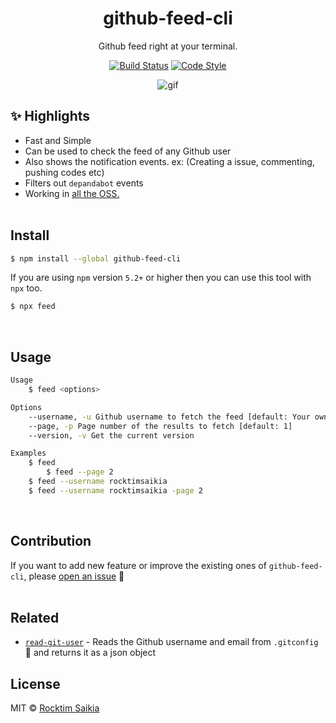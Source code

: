 <p align="center">
  <h1 align="center">github-feed-cli</h1>
  <p align="center">Github feed right at your terminal.<p>
  <p align="center">
	<a href="https://travis-ci.com/rocktimsaikia/github-feed-cli"><img src="https://travis-ci.com/RocktimSaikia/github-feed-cli.svg?branch=master" alt="Build Status"></a>
	<a href="https://www.npmjs.com/package/github-feed-cli"><img src="https://img.shields.io/npm/dt/github-feed-cli.svg" alt="Code Style"></a>
</p>
</p>
<p align="center"><img src="https://raw.githack.com/RocktimSaikia/github-feed-cli/master/demo.gif" alt="gif"></p>

## :sparkles: Highlights

- Fast and Simple
- Can be used to check the feed of any Github user
- Also shows the notification events. ex: (Creating a issue, commenting, pushing codes etc)
- Filters out `depandabot` events
- Working in [all the OSS.](https://github.com/RocktimSaikia/github-feed-cli/runs/1241472881)
  <br><br>

## Install

```bash
$ npm install --global github-feed-cli
```

If you are using `npm` version `5.2+` or higher then you can use this tool with `npx` too.

```bash
$ npx feed
```

<br>

## Usage

```bash
Usage
	$ feed <options>

Options
	--username, -u Github username to fetch the feed [default: Your own git username]
	--page, -p Page number of the results to fetch [default: 1]
	--version, -v Get the current version

Examples
	$ feed
        $ feed --page 2
	$ feed --username rocktimsaikia
	$ feed --username rocktimsaikia -page 2
```

<br>

## Contribution

If you want to add new feature or improve the existing ones of `github-feed-cli`, please [open an issue](https://github.com/rocktimsaikia/github-feed-cli/issues/new) :rocket:<br>
<br>

## Related

- [`read-git-user`](https://github.com/rocktimsaikia/read-git-user) - Reads the Github username and email from `.gitconfig` :wrench: and returns it as a json object
  <br>

## License

MIT © [Rocktim Saikia](https://rocktim.xyz)
